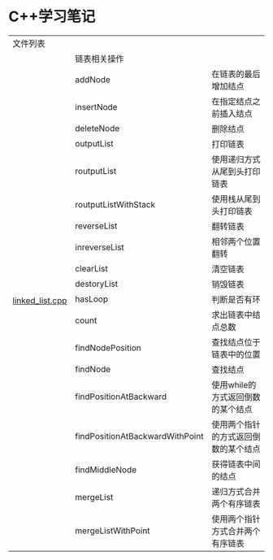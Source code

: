 # C++学习笔记
<table>
  <tbody>
    <tr><td colspan="3">文件列表</td></tr>
    <tr>
      <td rowspan="20"><a href="https://github.com/linconz/study_cpp/blob/master/linked_list.cpp">linked_list.cpp</a></td>
      <td colspan="2">链表相关操作</td>
    </tr>
    <tr>
      <td>addNode</td>
      <td>在链表的最后增加结点</td>
    </tr>
    <tr>
      <td>insertNode</td>
      <td>在指定结点之前插入结点</td>
    </tr>
    <tr>
      <td>deleteNode</td>
      <td>删除结点</td>
    </tr>
    <tr>
      <td>outputList</td>
      <td>打印链表</td>
    </tr>
    <tr>
      <td>routputList</td>
      <td>使用递归方式从尾到头打印链表</td>
    </tr>
    <tr>
      <td>routputListWithStack</td>
      <td>使用栈从尾到头打印链表</td>
    </tr>
    <tr>
      <td>reverseList</td>
      <td>翻转链表</td>
    </tr>
    <tr>
      <td>inreverseList</td>
      <td>相邻两个位置翻转</td>
    </tr>
    <tr>
      <td>clearList</td>
      <td>清空链表</td>
    </tr>
    <tr>
      <td>destoryList</td>
      <td>销毁链表</td>
    </tr>
    <tr>
      <td>hasLoop</td>
      <td>判断是否有环</td>
    </tr>
    <tr>
      <td>count</td>
      <td>求出链表中结点总数</td>
    </tr>
    <tr>
      <td>findNodePosition</td>
      <td>查找结点位于链表中的位置</td>
    </tr>
    <tr>
      <td>findNode</td>
      <td>查找结点</td>
    </tr>
    <tr>
      <td>findPositionAtBackward</td>
      <td>使用while的方式返回倒数的某个结点</td>
    </tr>
    <tr>
      <td>findPositionAtBackwardWithPoint</td>
      <td>使用两个指针的方式返回倒数的某个结点</td>
    </tr>
    <tr>
      <td>findMiddleNode</td>
      <td>获得链表中间的结点</td>
    </tr>
    <tr>
      <td>mergeList</td>
      <td>递归方式合并两个有序链表</td>
    </tr>
    <tr>
      <td>mergeListWithPoint</td>
      <td>使用两个指针方式合并两个有序链表</td>
    </tr>
  </tbody>
</table>